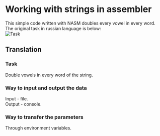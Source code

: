 # Working with strings in assembler
This simple code written with NASM doubles every vowel in every word. The original task in russian language is below: <br />
![Task](https://github.com/VoroninArtemii/Vowels-in-strings/assets/102426178/1bb697be-e2c3-42aa-be0d-d86ecd7ec9cf) <br />
## Translation
### Task
Double vowels in every word of the string.
### Way to input and output the data
Input - file. <br />
Output - console.
### Way to transfer the parameters
Through environment variables.
